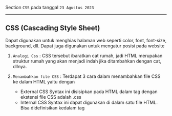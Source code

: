 Section `CSS` pada tanggal `23 Agustus 2023`

---

## CSS (Cascading Style Sheet) 

Dapat digunakan untuk menghias halaman web seperti color, font, font-size, background, dll. Dapat juga digunakan untuk mengatur posisi pada website

1. `Analogi Css` : CSS tersebut ibaratkan cat rumah, jadi HTML merupakan struktur rumah yang akan menjadi indah jika ditambahkan dengan cat, dllnya. 

2. `Menambahkan file CSS` : Terdapat 3 cara dalam menambahkan file CSS ke dalam HTML yaitu dengan
    - External CSS
    Syntax ini disisipkan pada HTML dalam tag <head> dengan ekstensi file CSS adalah .css
    - Internal CSS
    Syntax ini dapat digunakan di dalam satu file HTML. Bisa didefinisikan kedalam tag <style> dibagian <head> atau <body>
    - Inline CSS
    Syntax ini dapat digunakan untuk elemen tunggal pada HTML
    Dipriotitaskan untuk menerapkan style yang unik

3. `CSS Selector` : Dapat menggunakan selector ID dan Class
    - ID menggunakan #
    setiap elemen memiliki satu tag id dan dalam satu halaman tidak boleh ada dua penamaan id yang berbeda
    - Class menggunakan .
    tag class dengan nama yang sama dapat dipakai berkali-kali pada satu halaman dan satu elemen boleh memiliki lebih dari satu class yang berbeda

